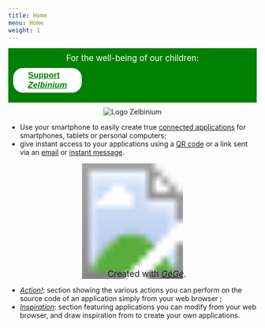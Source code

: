```yaml
---
title: Home
menu: Home
weight: 1
---
```


<div style="margin-bottom: 10px; background-color: green; font-size: larger; padding: 10px;">
  <span style="display: block; text-align: center; ; color: white;">For the well-being of our children:</span>
  <span style="display: flex; width: 100;">
    <a style="margin: auto; background-color: white; color: green; border-radius: 20px; font-family: sans-serif; font-weight: bold; padding: 5px 30px; margin: 10px auto" href="../support">Support <em>Zelbinium</em></a>
  </span>
</div>

<center><img src="AnimatedLogo.gif" alt="Logo Zelbinium"/></center>

- Use your smartphone to easily create true [connected applications](https://en.wikipedia.org/wiki/Web_application) for smartphones, tablets or personal computers;
- give instant access to your applications using a [QR code](https://en.wikipedia.org/wiki/QR_code) or a link sent via an [email](https://en.wikipedia.org/wiki/Email) or [instant message](https://en.wikipedia.org/wiki/Instant_messaging).

<div style="width:100%; position: relative">
  <!-- Fait avec https://imagemapper.pageballoon.com/#/ -->
  <svg version="1.1" xmlns="http://www.w3.org/2000/svg" xmlns:xlink="http://www.w3.org/1999/xlink" viewBox="0 0 868 403">
    <image width="868" height="403" xlink:href="Incitation.png"></image> <a xlink:href="../action">
      <rect x="0" y="0" fill="#fff" opacity="0" width="520" height="202"></rect>
    </a><a xlink:href="../action">
      <rect x="0" y="205" fill="#fff" opacity="0" width="205" height="198"></rect>
    </a><a xlink:href="../inspiration">
      <rect x="523" y="0" fill="#fff" opacity="0" width="345" height="212"></rect>
    </a><a xlink:href="../inspiration">
      <rect x="214" y="212" fill="#fff" opacity="0" width="654" height="191"></rect>
    </a>
  </svg>
  <span style="position: absolute; bottom : 0px; left: 40%;font-size: 1.8vmin;">
    <span>Created with </span>
    <a href="https://framalab.org/gknd-creator/">
    <em>GéGé</em></a><span>.</span>
  <span>
</div>

- [*Action!*](../action/): section showing the various actions you can perform on the source code of an application simply from your web browser ;
- [*Inspiration*](../inspiration): section featuring applications you can modify from your web browser, and draw inspiration from to create your own applications.

